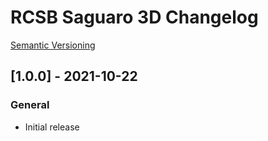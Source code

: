 # RCSB Saguaro 3D Changelog

[Semantic Versioning](https://semver.org/)

## [1.0.0] - 2021-10-22
### General
- Initial release